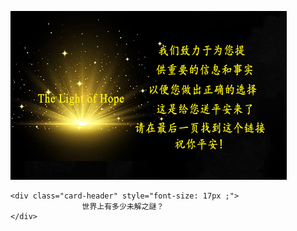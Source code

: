 

![enter image description here](/anh/gu.jpg) 
 
 
 
 
    <div class="card-header" style="font-size: 17px ;">
                    世界上有多少未解之謎？
    </div>


